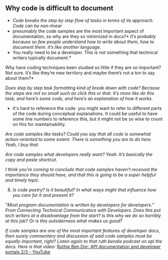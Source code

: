 


## Why code is difficult to document
- *Code breaks the step by step flow of tasks in terms of its approach.  Code can be non-linear*
- presumably the code samples are the most important aspect of documentation, so why are they so minimized in docs?* *It’s probably because so few people understand how to write about them, how to document them. it’s like another language.*
- You really need to be a developer. This is not something that technical writers typically document.*

Why have coding techniques been studied so little if they are so important? Not sure. It’s like they’re new territory and maybe there’s not a ton to say about them?*

 *Does step by step task formatting kind of break down with code? Because the steps are not so small such as click this or that. It’s more like do this task, and here’s some code, and here’s an explanation of how it works.*

- it's hard to reference the code. you might want to refer to different parts of the code during conceptual explanations.  It could be useful to have some line numbers to reference this, but it might not be so wise to count on this for maintainability.

 *Are code samples like tasks? Could you say that all code is somewhat action-oriented to some extent. There is something you are to do here. Yeah, I buy that.*

  *Are code samples what developers really want? Yeah. It’s basically the copy and paste shortcut.*

  *I think you’re coming to conclude that code samples haven’t received the importance they should have, and that this is going to be a super helpful and timely topic.*

8. *Is code poetry? Is it beautiful? In what ways might that influence how you care for it and present it?*

 *“Most program documentation is written by developers for*
*developers.” From Connecting Technical Communicators with Developers. Does this put tech writers at a disadvantage from the start? Is this why we do so horribly at this job? Or is this outsiderness what makes us good?*

*If code samples are one of the most important features of developer docs, then surely commentary and discussion of said code samples must be equally important, right? Listen again to that ruth bendie podcast on api the docs. Here is that video:* [Ruthie Ben Dor: API documentation and developer portals 2/3 - YouTube](https://www.youtube.com/watch?v=oItYMZHJv3g)
